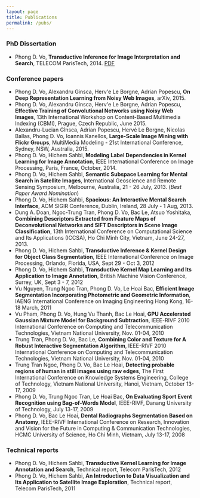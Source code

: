 ```yaml
---
layout: page
title: Publications
permalink: /pubs/
---
```


### PhD Dissertation ###
* Phong D. Vo, **Transductive Inference for Image Interpretation and Search**, TELECOM ParisTech, 2014. [PDF](These.pdf)

### Conference papers ###
* Phong D. Vo, Alexandru Ginsca, Herv\'e Le Borgne, Adrian Popescu, **On Deep Representation Learning from Noisy Web Images**, arXiv, 2015.
* Phong D. Vo, Alexandru Ginsca, Herv\'e Le Borgne, Adrian Popescu, **Effective Training of Convolutional Networks using Noisy Web Images**, 13th International Workshop on Content-Based Multimedia Indexing (CBMI), Prague, Czech Republic, June 2015.
* Alexandru-Lucian Gînsca, Adrian Popescu, Hervé Le Borgne, Nicolas Ballas, Phong D. Vo, Ioannis Kanellos, **Large-Scale Image Mining with Flickr Groups**, MultiMedia Modeling - 21st International Conference, Sydney, NSW, Australia, 2015.
* Phong D. Vo, Hichem Sahbi, **Modeling Label Dependencies in Kernel Learning for Image Annotation**,  IEEE International Conference on Image Processing, Paris, France, October, 2014.
* Phong D. Vo, Hichem Sahbi, **Semantic Subspace Learning for Mental Search in Satellite Images**, International Geoscience and Remote Sensing Symposium, Melbourne, Australia, 21 - 26 July, 2013. (_Best Paper Award Nomination_)
* Phong D. Vo, Hichem Sahbi, **Spacious: An Interactive Mental Search Interface**, ACM SIGIR Conference, Dublin, Ireland, 28 July - 1 Aug, 2013.
* Dung A. Doan, Ngoc-Trung Tran, Phong D. Vo, Bac Le, Atsuo Yoshitaka, **Combining Descriptors Extracted from Feature Maps of Deconvolutional Networks and SIFT Descriptors in Scene Image Classification**, 13th International Conference on Computational Science and Its Applications (ICCSA), Ho Chi Minh City, Vietnam, June 24-27, 2013.
* Phong D. Vo, Hichem Sahbi, **Transductive Inference & Kernel Design for Object Class Segmentation**, IEEE International Conference on Image Processing, Orlando, Florida, USA, Sept 29 - Oct 3, 2012
* Phong D. Vo, Hichem Sahbi, **Transductive Kernel Map Learning and Its Application to Image Annotation**, British Machine Vision Conference, Surrey, UK, Sept 3 - 7, 2012
* Vu Nguyen, Trung Ngoc Tran, Phong D. Vo, Le Hoai Bac, **Efficient Image Segmentation Incorporating Photometric and Geometric Information**, IAENG International Conference on Imaging Engineering Hong Kong, 16-18 March, 2011
* Vu Pham, Phong D. Vo, Hung Vu Thanh, Bac Le Hoai, **GPU Accelerated Gaussian Mixture Model for Background Subtraction**, IEEE-RIVF 2010 International Conference on Computing and Telecommunication Technologies, Vietnam National University, Nov. 01-04, 2010
* Trung Tran, Phong D. Vo, Bac Le, **Combining Color and Texture for A Robust Interactive Segmentation Algorithm**, IEEE-RIVF 2010 International Conference on Computing and Telecommunication Technologies, Vietnam National University, Nov. 01-04, 2010
* Trung Tran Ngoc, Phong D. Vo, Bac Le Hoai, **Detecting probable regions of human in still images using raw edges**, The First International Conference on Knowledge Systems Engineering, College of Technology, Vietnam National University, Hanoi, Vietnam, October 13-17, 2009
* Phong D. Vo, Trung Ngoc Tran, Le Hoai Bac, **On Evaluating Sport Event Recognition using Bag-of-Words Model**, IEEE-RIVF, Danang University of Technology, July 13-17, 2009
* Phong D. Vo, Bac Le Hoai, **Dental Radiographs Segmentation Based on Anatomy**, IEEE-RIVF International Conference on Research, Innovation and Vision for the Future in Computing & Communication Technologies, HCMC University of Science, Ho Chi Minh, Vietnam, July 13-17, 2008

### Technical reports ###
* Phong D. Vo, Hichem Sahbi, **Transductive Kernel Learning for Image Annotation and Search**, Technical report, Telecom ParisTech, 2012
* Phong D. Vo, Hichem Sahbi, **An Introduction to Data Visualization and Its Application to Satellite Image Exploration**, Technical report, Telecom ParisTech, 2011
